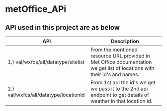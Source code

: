 # metOffice_APi

## API used in this project are as below 


| API | Description |
| ------ | ----------- |
|1.) val/wxfcs/all/datatype/sitelist | From the mentioned resource URL  provided in Met Office documentation we get list of locations with their id's and names.|
|2.) val/wxfcs/all/datatype/locationId | From 1st api the id's we get we pass it to the 2nd api endpoint to get details of weather in that location id. |

   



